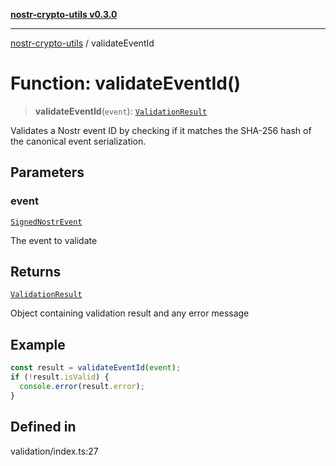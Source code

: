 [**nostr-crypto-utils v0.3.0**](../README.md)

***

[nostr-crypto-utils](../globals.md) / validateEventId

# Function: validateEventId()

> **validateEventId**(`event`): [`ValidationResult`](../interfaces/ValidationResult.md)

Validates a Nostr event ID by checking if it matches the SHA-256 hash of the canonical event serialization.

## Parameters

### event

[`SignedNostrEvent`](../interfaces/SignedNostrEvent.md)

The event to validate

## Returns

[`ValidationResult`](../interfaces/ValidationResult.md)

Object containing validation result and any error message

## Example

```typescript
const result = validateEventId(event);
if (!result.isValid) {
  console.error(result.error);
}
```

## Defined in

validation/index.ts:27
